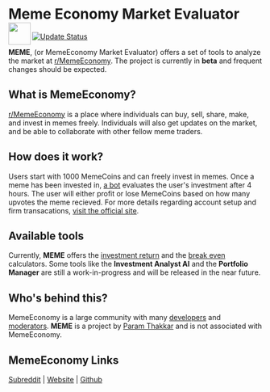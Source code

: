 # Meme Economy Market Evaluator <img height=44 src=https://b.thumbs.redditmedia.com/aRUO-zIbXgMTDVJOcxKjY8P6rGkakMdyVXn4k1VN-Mk.png align=left>

[![Update Status](https://img.shields.io/endpoint.svg?url=https://thakkaha.dev.fast.sheridanc.on.ca/pme/meme/status/&style=for-the-badge)](https://github.com/MemeInvestor/memeinvestor_bot/blob/master/src/formula.py)

**MEME**, (or MemeEconomy Market Evaluator) offers a set of tools to analyze the market at [r/MemeEconomy](https://www.reddit.com/r/MemeEconomy). The project is currently in **beta** and frequent changes should be expected.

## What is MemeEconomy?
[r/MemeEconomy](https://www.reddit.com/r/MemeEconomy) is a place where individuals can buy, sell, share, make, and invest in memes freely. Individuals will also get updates on the market, and be able to collaborate with other fellow meme traders.

## How does it work?
Users start with 1000 MemeCoins and can freely invest in memes. Once a meme has been invested in, [a bot](https://github.com/MemeInvestor/memeinvestor_bot) evaluates the user's investment after 4 hours. The user will either profit or lose MemeCoins based on how many upvotes the meme recieved. For more details regarding account setup and firm transacations, [visit the official site](https://memes.market/).

## Available tools
Currently, **MEME** offers the [investment return](calculator/investment-return) and the [break even](calculator/break-even) calculators. Some tools like the **Investment Analyst AI** and the **Portfolio Manager** are still a work-in-progress and will be released in the near future.

## Who's behind this?
MemeEconomy is a large community with many [developers](https://github.com/MemeInvestor/memeinvestor_bot#9-authors) and [moderators](https://www.reddit.com/r/MemeEconomy/about/moderators/). **MEME** is a project by [Param Thakkar](https://www.param.me) and is not associated with MemeEconomy.

## MemeEconomy Links

[Subreddit](https://www.reddit.com/r/MemeEconomy) |
[Website](https://memes.market) |
[Github](https://github.com/MemeInvestor/memeinvestor_bot)
